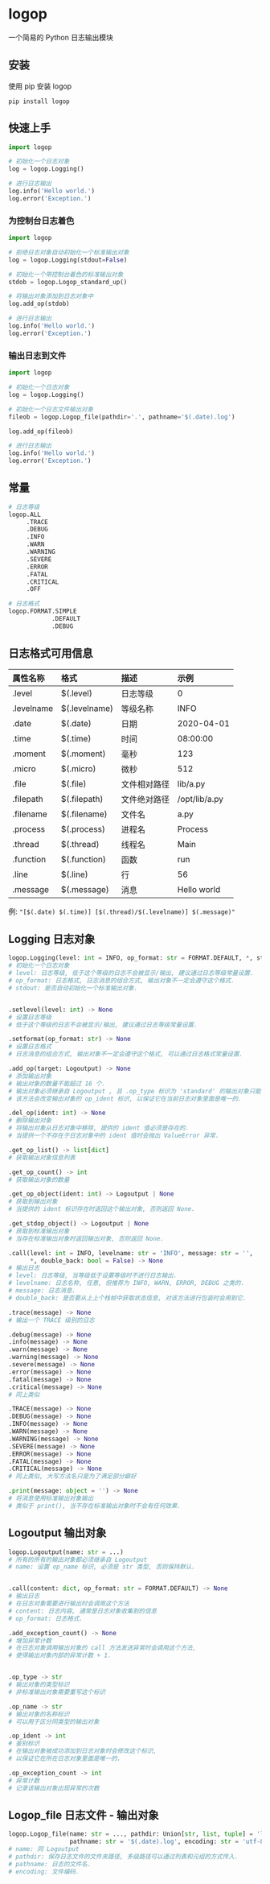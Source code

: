 # logop

一个简易的 Python 日志输出模块



## 安装

使用 pip 安装 logop

`pip install logop`



## 快速上手

```Python
import logop

# 初始化一个日志对象
log = logop.Logging()

# 进行日志输出
log.info('Hello world.')
log.error('Exception.')
```


### 为控制台日志着色

```Python
import logop

# 拒绝日志对象自动初始化一个标准输出对象
log = logop.Logging(stdout=False)

# 初始化一个带控制台着色的标准输出对象
stdob = logop.Logop_standard_up()

# 将输出对象添加到日志对象中
log.add_op(stdob)

# 进行日志输出
log.info('Hello world.')
log.error('Exception.')
```


### 输出日志到文件

```Python
import logop

# 初始化一个日志对象
log = logop.Logging()

# 初始化一个日志文件输出对象
fileob = logop.Logop_file(pathdir='.', pathname='$(.date).log')

log.add_op(fileob)

# 进行日志输出
log.info('Hello world.')
log.error('Exception.')
```



## 常量

```Python
# 日志等级
logop.ALL
     .TRACE
     .DEBUG
     .INFO
     .WARN
     .WARNING
     .SEVERE
     .ERROR
     .FATAL
     .CRITICAL
     .OFF

# 日志格式
logop.FORMAT.SIMPLE
            .DEFAULT
            .DEBUG
```



## 日志格式可用信息

| 属性名称   | 格式          | 描述         | 示例          |
| :--------- | :------------ | :----------- | :------------ |
| .level     | $(.level)     | 日志等级     | 0             |
| .levelname | $(.levelname) | 等级名称     | INFO          |
| .date      | $(.date)      | 日期         | 2020-04-01    |
| .time      | $(.time)      | 时间         | 08:00:00      |
| .moment    | $(.moment)    | 毫秒         | 123           |
| .micro     | $(.micro)     | 微秒         | 512           |
| .file      | $(.file)      | 文件相对路径 | lib/a.py      |
| .filepath  | $(.filepath)  | 文件绝对路径 | /opt/lib/a.py |
| .filename  | $(.filename)  | 文件名       | a.py          |
| .process   | $(.process)   | 进程名       | Process       |
| .thread    | $(.thread)    | 线程名       | Main          |
| .function  | $(.function)  | 函数         | run           |
| .line      | $(.line)      | 行           | 56            |
| .message   | $(.message)   | 消息         | Hello world   |

例: `"[$(.date) $(.time)] [$(.thread)/$(.levelname)] $(.message)"`



## Logging 日志对象

```Python
logop.Logging(level: int = INFO, op_format: str = FORMAT.DEFAULT, *, stdout: bool = True)
# 初始化一个日志对象
# level: 日志等级, 低于这个等级的日志不会被显示/输出, 建议通过日志等级常量设置.
# op_format: 日志格式, 日志消息的组合方式, 输出对象不一定会遵守这个格式.
# stdout: 是否自动初始化一个标准输出对象.


.setlevel(level: int) -> None
# 设置日志等级
# 低于这个等级的日志不会被显示/输出, 建议通过日志等级常量设置.

.setformat(op_format: str) -> None
# 设置日志格式
# 日志消息的组合方式, 输出对象不一定会遵守这个格式, 可以通过日志格式常量设置.

.add_op(target: Logoutput) -> None
# 添加输出对象
# 输出对象的数量不能超过 16 个.
# 输出对象必须继承自 Logoutput , 且 .op_type 标识为 'standard' 的输出对象只能有一个.
# 该方法会改变输出对象的 op_ident 标识, 以保证它在当前日志对象里面是唯一的.

.del_op(ident: int) -> None
# 删除输出对象
# 将输出对象从日志对象中移除, 提供的 ident 值必须是存在的.
# 当提供一个不存在于日志对象中的 ident 值时会抛出 ValueError 异常.

.get_op_list() -> list[dict]
# 获取输出对象信息列表

.get_op_count() -> int
# 获取输出对象的数量

.get_op_object(ident: int) -> Logoutput | None
# 获取到输出对象
# 当提供的 ident 标识存在时返回这个输出对象, 否则返回 None.

.get_stdop_object() -> Logoutput | None
# 获取到标准输出对象
# 当存在标准输出对象时返回输出对象, 否则返回 None.

.call(level: int = INFO, levelname: str = 'INFO', message: str = '',
      *, double_back: bool = False) -> None
# 输出日志
# level: 日志等级, 当等级低于设置等级时不进行日志输出.
# levelname: 日志名称, 任意, 但推荐为 INFO, WARN, ERROR, DEBUG 之类的.
# message: 日志消息.
# double_back: 是否要从上上个栈帧中获取状态信息, 对该方法进行包装时会用到它.

.trace(message) -> None
# 输出一个 TRACE 级别的日志

.debug(message) -> None
.info(message) -> None
.warn(message) -> None
.warning(message) -> None
.severe(message) -> None
.error(message) -> None
.fatal(message) -> None
.critical(message) -> None
# 同上类似

.TRACE(message) -> None
.DEBUG(message) -> None
.INFO(message) -> None
.WARN(message) -> None
.WARNING(message) -> None
.SEVERE(message) -> None
.ERROR(message) -> None
.FATAL(message) -> None
.CRITICAL(message) -> None
# 同上类似, 大写方法名只是为了满足部分癖好

.print(message: object = '') -> None
# 将消息使用标准输出对象输出
# 类似于 print(), 当不存在标准输出对象时不会有任何效果.
```



## Logoutput 输出对象

```Python
logop.Logoutput(name: str = ...)
# 所有的所有的输出对象都必须继承自 Logoutput
# name: 设置 op_name 标识, 必须是 str 类型, 否则保持默认.


.call(content: dict, op_format: str = FORMAT.DEFAULT) -> None
# 输出日志
# 在日志对象需要进行输出时会调用这个方法
# content: 日志内容, 通常是日志对象收集到的信息
# op_format: 日志格式.

.add_exception_count() -> None
# 增加异常计数
# 在日志对象调用输出对象的 call 方法发送异常时会调用这个方法,
# 使得输出对象内部的异常计数 + 1.


.op_type -> str
# 输出对象的类型标识
# 非标准输出对象需要重写这个标识

.op_name -> str
# 输出对象的名称标识
# 可以用于区分同类型的输出对象

.op_ident -> int
# 鉴别标识
# 在输出对象被成功添加到日志对象时会修改这个标识,
# 以保证它在所在日志对象里面是唯一的.

.op_exception_count -> int
# 异常计数
# 记录该输出对象出现异常的次数
```


## Logop_file 日志文件 - 输出对象

```Python
logop.Logop_file(name: str = ..., pathdir: Union[str, list, tuple] = 'logs',
                 pathname: str = '$(.date).log', encoding: str = 'utf-8')
# name: 同 Logoutput
# pathdir: 保存日志文件的文件夹路径, 多级路径可以通过列表和元组的方式传入.
# pathname: 日志的文件名.
# encoding: 文件编码.
```

